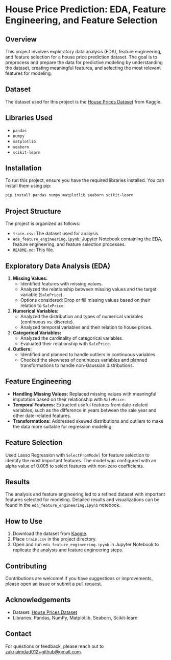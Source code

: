 # House Price Prediction: EDA, Feature Engineering, and Feature Selection

## Overview
This project involves exploratory data analysis (EDA), feature engineering, and feature selection for a house price prediction dataset. The goal is to preprocess and prepare the data for predictive modeling by understanding the dataset, creating meaningful features, and selecting the most relevant features for modeling.

## Dataset
The dataset used for this project is the [House Prices Dataset](https://www.kaggle.com/datasets/lespin/house-prices-dataset) from Kaggle.

## Libraries Used
- `pandas`
- `numpy`
- `matplotlib`
- `seaborn`
- `scikit-learn`

## Installation
To run this project, ensure you have the required libraries installed. You can install them using pip:

```bash
pip install pandas numpy matplotlib seaborn scikit-learn
```
<h2>Project Structure</h2>
    <p>The project is organized as follows:</p>
    <ul>
        <li><code>train.csv</code>: The dataset used for analysis.</li>
        <li><code>eda_feature_engineering.ipynb</code>: Jupyter Notebook containing the EDA, feature engineering, and feature selection processes.</li>
        <li><code>README.md</code>: This file.</li>
    </ul>

<h2>Exploratory Data Analysis (EDA)</h2>
<ol>
    <li><strong>Missing Values:</strong>
        <ul>
            <li>Identified features with missing values.</li>
            <li>Analyzed the relationship between missing values and the target variable (<code>SalePrice</code>).</li>
            <li>Options considered: Drop or fill missing values based on their relation to <code>SalePrice</code>.</li>
        </ul>
    </li>
    <li><strong>Numerical Variables:</strong>
        <ul>
            <li>Analyzed the distribution and types of numerical variables (continuous vs. discrete).</li>
            <li>Analyzed temporal variables and their relation to house prices.</li>
        </ul>
    </li>
    <li><strong>Categorical Variables:</strong>
        <ul>
            <li>Analyzed the cardinality of categorical variables.</li>
            <li>Evaluated their relationship with <code>SalePrice</code>.</li>
        </ul>
    </li>
    <li><strong>Outliers:</strong>
        <ul>
            <li>Identified and planned to handle outliers in continuous variables.</li>
            <li>Checked the skewness of continuous variables and planned transformations to handle non-Gaussian distributions.</li>
        </ul>
    </li>
</ol>

<h2>Feature Engineering</h2>
<ul>
    <li><strong>Handling Missing Values:</strong> Replaced missing values with meaningful imputation based on their relationship with <code>SalePrice</code>.</li>
    <li><strong>Temporal Features:</strong> Extracted useful features from date-related variables, such as the difference in years between the sale year and other date-related features.</li>
    <li><strong>Transformations:</strong> Addressed skewed distributions and outliers to make the data more suitable for regression modeling.</li>
</ul>

<h2>Feature Selection</h2>
<p>Used Lasso Regression with <code>SelectFromModel</code> for feature selection to identify the most important features. The model was configured with an alpha value of 0.005 to select features with non-zero coefficients.</p>

<h2>Results</h2>
<p>The analysis and feature engineering led to a refined dataset with important features selected for modeling. Detailed results and visualizations can be found in the <code>eda_feature_engineering.ipynb</code> notebook.</p>

<h2>How to Use</h2>
<ol>
    <li>Download the dataset from <a href="https://www.kaggle.com/datasets/lespin/house-prices-dataset">Kaggle</a>.</li>
    <li>Place <code>train.csv</code> in the project directory.</li>
    <li>Open and run <code>eda_feature_engineering.ipynb</code> in Jupyter Notebook to replicate the analysis and feature engineering steps.</li>
</ol>

<h2>Contributing</h2>
<p>Contributions are welcome! If you have suggestions or improvements, please open an issue or submit a pull request.</p>

<h2>Acknowledgements</h2>
<ul>
    <li>Dataset: <a href="https://www.kaggle.com/datasets/lespin/house-prices-dataset">House Prices Dataset</a></li>
    <li>Libraries: Pandas, NumPy, Matplotlib, Seaborn, Scikit-learn</li>
</ul>

<h2>Contact</h2>
<p>For questions or feedback, please reach out to <a href="mailto:zakriaimdad012+github@gmail.com">zakriaimdad012+github@gmail.com</a>.</p>
</body>
</html>
